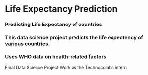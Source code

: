 # Life Expectancy Prediction
### Predicting Life Expectancy of countries
### This data science project predicts the life expectency of various countries.
### Uses WHO data on health-related factors
Final Data Science Project Work as the Technocolabs intern

